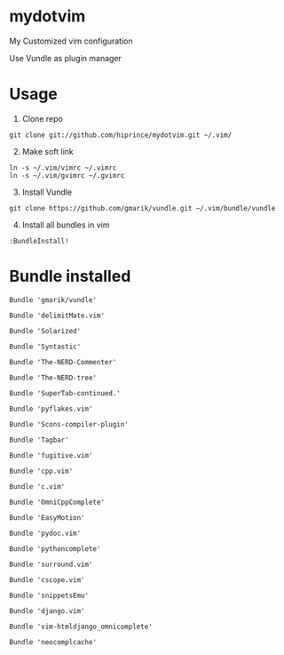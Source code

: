 mydotvim
========

My Customized vim configuration

Use Vundle as plugin manager

Usage
============================
1. Clone repo

```
git clone git://github.com/hiprince/mydotvim.git ~/.vim/
```

2. Make soft link
```
ln -s ~/.vim/vimrc ~/.vimrc
ln -s ~/.vim/gvimrc ~/.gvimrc
```

3. Install Vundle

```
git clone https://github.com/gmarik/vundle.git ~/.vim/bundle/vundle
```

4. Install all bundles in vim
```
:BundleInstall!
```

Bundle installed
============================
`Bundle 'gmarik/vundle'`

`Bundle 'delimitMate.vim'`

`Bundle 'Solarized'`

`Bundle 'Syntastic'`

`Bundle 'The-NERD-Commenter'`

`Bundle 'The-NERD-tree'`

`Bundle 'SuperTab-continued.'`

`Bundle 'pyflakes.vim'`

`Bundle 'Scons-compiler-plugin'`

`Bundle 'Tagbar'`

`Bundle 'fugitive.vim'`

`Bundle 'cpp.vim'`

`Bundle 'c.vim'`

`Bundle 'OmniCppComplete'`

`Bundle 'EasyMotion'`

`Bundle 'pydoc.vim'`

`Bundle 'pythoncomplete'`

`Bundle 'surround.vim'`

`Bundle 'cscope.vim'`

`Bundle 'snippetsEmu'`

`Bundle 'django.vim'`

`Bundle 'vim-htmldjango_omnicomplete'`

`Bundle 'neocomplcache'`